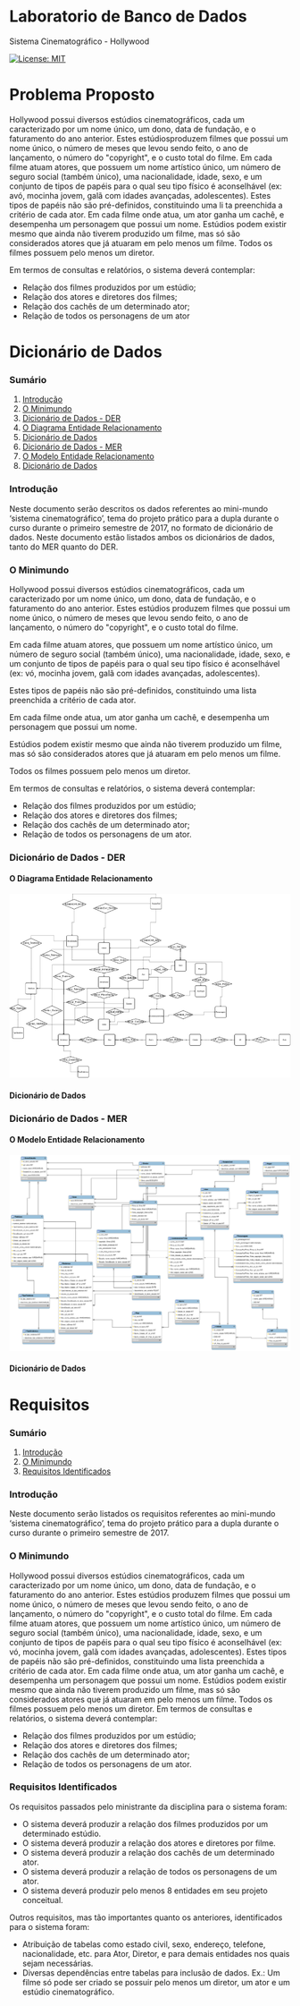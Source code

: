 # Laboratorio de Banco de Dados

Sistema Cinematográfico - Hollywood

[![License: MIT](https://img.shields.io/badge/License-MIT-yellow.svg)](https://opensource.org/licenses/MIT)

# Problema Proposto

Hollywood possui diversos estúdios cinematográficos, cada um caracterizado por um nome único, um dono, data de fundação, e o faturamento do ano anterior. Estes estúdiosproduzem filmes que possui um nome único, o número de meses que levou sendo feito, o ano de lançamento, o número do "copyright", e o custo total do filme. Em cada filme
atuam atores, que possuem um nome artístico único, um número de seguro social (também único), uma nacionalidade, idade, sexo, e um conjunto de tipos de papéis para o
qual seu tipo físico é aconselhável (ex: avó, mocinha jovem, galã com idades avançadas, adolescentes). Estes tipos de papéis não são pré-definidos, constituindo uma li ta preenchida a critério de cada ator. Em cada filme onde atua, um ator ganha um cachê, e desempenha um personagem que possui um nome. Estúdios podem existir mesmo que ainda não tiverem produzido um filme, mas só são considerados atores que já atuaram em pelo menos um filme. Todos os filmes possuem pelo menos um diretor.

Em termos de consultas e relatórios, o sistema deverá contemplar:
- Relação dos filmes produzidos por um estúdio;
- Relação dos atores e diretores dos filmes;
- Relação dos cachês de um determinado ator;
- Relação de todos os personagens de um ator

# Dicionário de Dados

### Sumário
1. [Introdução]()
1. [O Minimundo]()
1. [Dicionário de Dados - DER]()
1. [O Diagrama Entidade Relacionamento]()
1. [Dicionário de Dados]()
1. [Dicionário de Dados - MER]()
1. [O Modelo Entidade Relacionamento]()
1. [Dicionário de Dados]()

### Introdução
Neste documento serão descritos os dados referentes ao mini-mundo ‘sistema cinematográfico’, tema do projeto prático para a dupla durante o curso durante o primeiro semestre de 2017, no formato de dicionário de dados. Neste documento estão listados ambos os dicionários de dados, tanto do MER quanto do DER.

### O Minimundo

Hollywood possui diversos estúdios cinematográficos, cada um caracterizado por um nome único, um dono, data de fundação, e o faturamento do ano anterior. Estes estúdios produzem filmes que possui um nome único, o número de meses que levou sendo feito, o ano de lançamento, o número do "copyright", e o custo total do filme.

Em cada filme atuam atores, que possuem um nome artístico único, um número de seguro social (também único), uma nacionalidade, idade, sexo, e um conjunto de tipos de papéis para o qual seu tipo físico é aconselhável (ex: vó, mocinha jovem, galã com idades avançadas, adolescentes).

Estes tipos de papéis não são pré-definidos, constituindo uma lista preenchida a critério de cada ator.

Em cada filme onde atua, um ator ganha um cachê, e desempenha um personagem que possui um nome.

Estúdios podem existir mesmo que ainda não tiverem produzido um filme, mas só são considerados atores que já atuaram em pelo menos um filme.

Todos os filmes possuem pelo menos um diretor.

Em termos de consultas e relatórios, o sistema deverá contemplar:
- Relação dos filmes produzidos por um estúdio;
- Relação dos atores e diretores dos filmes;
- Relação dos cachês de um determinado ator;
- Relação de todos os personagens de um ator.

### Dicionário de Dados - DER
#### O Diagrama Entidade Relacionamento

![hollywood.png](/assets/images/hollywood.png)

#### Dicionário de Dados

### Dicionário de Dados - MER
#### O Modelo Entidade Relacionamento

![estudio_cinematografico_logico.png](/assets/images/estudio_cinematografico_logico.png)

#### Dicionário de Dados

# Requisitos

### Sumário
1. [Introdução]()
1. [O Minimundo]()
1. [Requisitos Identificados]()

### Introdução
Neste documento serão listados os requisitos referentes ao mini-mundo ‘sistema cinematográfico’, tema do projeto prático para a dupla durante o curso durante o primeiro semestre de 2017.

### O Minimundo

Hollywood possui diversos estúdios cinematográficos, cada um caracterizado por um nome único, um dono, data de fundação, e o faturamento do ano anterior.
Estes estúdios produzem filmes que possui um nome único, o número de meses que levou sendo feito, o ano de lançamento, o número do "copyright", e o custo total do filme.
Em cada filme atuam atores, que possuem um nome artístico único, um número de seguro social (também único), uma nacionalidade, idade, sexo, e um conjunto de tipos de papéis para o qual seu tipo físico é aconselhável (ex: vó, mocinha jovem, galã com idades avançadas, adolescentes).
Estes tipos de papéis não são pré-definidos, constituindo uma lista preenchida a critério de cada ator.
Em cada filme onde atua, um ator ganha um cachê, e desempenha um personagem que possui um nome.
Estúdios podem existir mesmo que ainda não tiverem produzido um filme, mas só são considerados atores que já atuaram em pelo menos um filme.
Todos os filmes possuem pelo menos um diretor. Em termos de consultas e relatórios, o sistema deverá contemplar:

- Relação dos filmes produzidos por um estúdio;
- Relação dos atores e diretores dos filmes;
- Relação dos cachês de um determinado ator;
- Relação de todos os personagens de um ator.

### Requisitos Identificados

Os requisitos passados pelo ministrante da disciplina para o sistema foram:

- O sistema deverá produzir a relação dos filmes produzidos por um determinado estúdio.
- O sistema deverá produzir a relação dos atores e diretores por filme.
- O sistema deverá produzir a relação dos cachês de um determinado ator.
- O sistema deverá produzir a relação de todos os personagens de um ator.
- O sistema deverá produzir pelo menos 8 entidades em seu projeto conceitual.

Outros requisitos, mas tão importantes quanto os anteriores, identificados para o sistema foram:

- Atribuição de tabelas como estado civil, sexo, endereço, telefone, nacionalidade, etc. para Ator, Diretor, e para demais entidades nos quais sejam necessárias.
- Diversas dependências entre tabelas para inclusão de dados. Ex.: Um filme só pode ser criado se possuir pelo menos um diretor, um ator e um estúdio cinematográfico.
